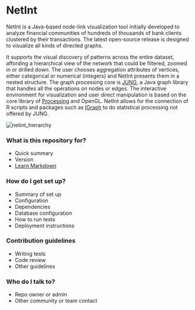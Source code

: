 # NetInt #

NetInt is a Java-based node-link visualization tool initially developed to analyze financial communities of hundreds of thousands of bank clients clustered by their transactions. The latest open-source release is designed to visualize all kinds of directed graphs.

It supports the visual discovery of patterns across the entire dataset, affording a hierarchical view of the network that could be filtered, zoomed in or drilled down. The user chooses aggregation attributes of vertices, either categorical or numerical (integers) and NetInt presents them in a nested structure. The graph processing core is [JUNG](http://jung.sourceforge.net/), a Java graph library that handles all the operations on nodes or edges. The interactive environment for visualization and user direct manipulation is based on the core library of [Processing](http://processing.org) and OpenGL. NetInt allows for the connection of R scripts and packages such as [IGraph](http://igraph.org/) to do statistical processing not offered by JUNG.

![netint_hierarchy](https://user-images.githubusercontent.com/10836823/40263709-1dad979a-5adc-11e8-979f-db0c0b3a8954.png)


### What is this repository for? ###

* Quick summary
* Version
* [Learn Markdown](https://bitbucket.org/tutorials/markdowndemo)

### How do I get set up? ###

* Summary of set up
* Configuration
* Dependencies
* Database configuration
* How to run tests
* Deployment instructions

### Contribution guidelines ###

* Writing tests
* Code review
* Other guidelines

### Who do I talk to? ###

* Repo owner or admin
* Other community or team contact

